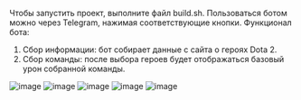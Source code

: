 Чтобы запустить проект, выполните файл build.sh.
Пользоваться ботом можно через Telegram, нажимая соответствующие кнопки.
Функционал бота:
1. Сбор информации: бот собирает данные с сайта о героях Dota 2.
2. Сбор команды: после выбора героев будет отображаться базовый урон собранной команды.

![image](https://github.com/user-attachments/assets/0c76d3fa-3b3a-4204-ab76-fbeda978dd6f)
![image](https://github.com/user-attachments/assets/17dd38d6-ea1c-46e1-8936-991764558d0d)
![image](https://github.com/user-attachments/assets/c04e43be-c24b-42db-9723-5b947b19dccb)
![image](https://github.com/user-attachments/assets/b2312a1c-a813-4677-855c-946748200117)
![image](https://github.com/user-attachments/assets/cad35261-1f1f-4e33-b7bb-c7cc99a8a686)
